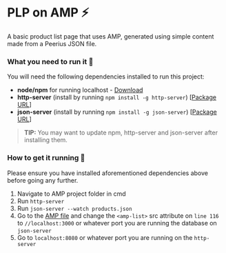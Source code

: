 # PLP on AMP :zap:
A basic product list page that uses AMP, generated using simple content made from a Peerius JSON file.

### What you need to run it :floppy_disk:
You will need the following dependencies installed to run this project:
- **node/npm** for running localhost - [Download](https://nodejs.org/en/download/)
- **http-server** (install by running `npm install -g http-server`) [[Package URL](https://www.npmjs.com/package/http-server)]
- **json-server** (install by running `npm install -g json-server`) [[Package URL](https://www.npmjs.com/package/json-server)]

> **TIP:** You may want to update npm, http-server and json-server after installing them.

### How to get it running :running:
Please ensure you have installed aforementioned dependencies above before going any further.
1. Navigate to AMP project folder in cmd
2. Run `http-server`
3. Run `json-server --watch products.json`
4. Go to the [AMP file](hellworld.amp.html#L116) and change the `<amp-list>` src attribute on `line 116` to `//localhost:3000` or whatever port you are running the database on `json-server`
5. Go to `localhost:8080` or whatever port you are running on the `http-server`
